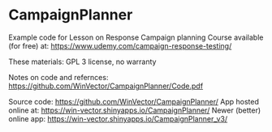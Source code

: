 # CampaignPlanner
Example code for Lesson on Response Campaign planning
Course available (for free) at:
  https://www.udemy.com/campaign-response-testing/

These materials:
  GPL 3 license, no warranty

Notes on code and refernces:
  https://github.com/WinVector/CampaignPlanner/Code.pdf

Source code: https://github.com/WinVector/CampaignPlanner/
App hosted online at: https://win-vector.shinyapps.io/CampaignPlanner/
Newer (better) online app: https://win-vector.shinyapps.io/CampaignPlanner_v3/



